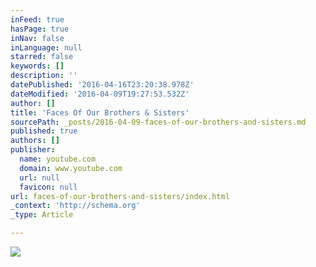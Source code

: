 ```yaml
---
inFeed: true
hasPage: true
inNav: false
inLanguage: null
starred: false
keywords: []
description: ''
datePublished: '2016-04-16T23:20:38.978Z'
dateModified: '2016-04-09T19:27:53.532Z'
author: []
title: 'Faces Of Our Brothers & Sisters'
sourcePath: _posts/2016-04-09-faces-of-our-brothers-and-sisters.md
published: true
authors: []
publisher:
  name: youtube.com
  domain: www.youtube.com
  url: null
  favicon: null
url: faces-of-our-brothers-and-sisters/index.html
_context: 'http://schema.org'
_type: Article

---
```

![](https://s3-us-west-2.amazonaws.com/the-grid-img/p/6eb0ae321f8549c401942af0b0ec185b0088d57f.jpg)